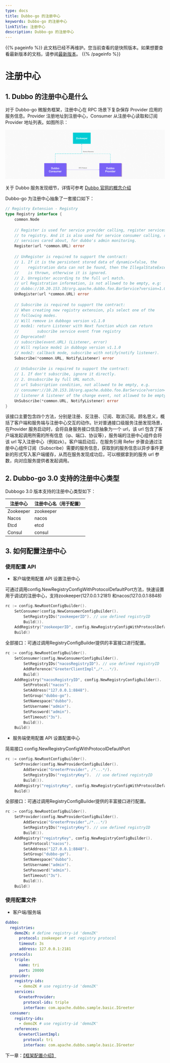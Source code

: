 ```yaml
---
type: docs
title: Dubbo-go 的注册中心
keywords: Dubbo-go 的注册中心
linkTitle: 注册中心
description: Dubbo-go 的注册中心
---
```


{{% pageinfo %}} 此文档已经不再维护。您当前查看的是快照版本。如果想要查看最新版本的文档，请参阅[最新版本](/zh/docs3-v2/golang-sdk/concept/service_management/registry/)。
{{% /pageinfo %}}

# 注册中心

## 1. Dubbo 的注册中心是什么

对于 Dubbo-go 微服务框架，注册中心在 RPC 场景下复杂保存 Provider 应用的服务信息。Provider 注册地址到注册中心，Consumer 从注册中心读取和订阅 Provider 地址列表。如图所示：

![](/imgs/architecture.png)

关于 Dubbo 服务发现细节，详情可参考 [Dubbo 官网的概念介绍](/zh/docs/concepts/service-discovery/)

Dubbo-go 为注册中心抽象了一套接口如下：

```go
// Registry Extension - Registry
type Registry interface {
	common.Node

	// Register is used for service provider calling, register services
	// to registry. And it is also used for service consumer calling, register
	// services cared about, for dubbo's admin monitoring.
	Register(url *common.URL) error

	// UnRegister is required to support the contract:
	// 1. If it is the persistent stored data of dynamic=false, the
	//    registration data can not be found, then the IllegalStateException
	//    is thrown, otherwise it is ignored.
	// 2. Unregister according to the full url match.
	// url Registration information, is not allowed to be empty, e.g:
	// dubbo://10.20.153.10/org.apache.dubbo.foo.BarService?version=1.0.0&application=kylin
	UnRegister(url *common.URL) error

	// Subscribe is required to support the contract:
	// When creating new registry extension, pls select one of the
	// following modes.
	// Will remove in dubbogo version v1.1.0
	// mode1: return Listener with Next function which can return
	//        subscribe service event from registry
	// Deprecated!
	// subscribe(event.URL) (Listener, error)
	// Will replace mode1 in dubbogo version v1.1.0
	// mode2: callback mode, subscribe with notify(notify listener).
	Subscribe(*common.URL, NotifyListener) error

	// UnSubscribe is required to support the contract:
	// 1. If don't subscribe, ignore it directly.
	// 2. Unsubscribe by full URL match.
	// url Subscription condition, not allowed to be empty, e.g.
	// consumer://10.20.153.10/org.apache.dubbo.foo.BarService?version=1.0.0&application=kylin
	// listener A listener of the change event, not allowed to be empty
	UnSubscribe(*common.URL, NotifyListener) error
}
```

该接口主要包含四个方法，分别是注册、反注册、订阅、取消订阅。顾名思义，概括了客户端和服务端与注册中心交互的动作。针对普通接口级服务注册发现场景，在Provider 服务启动时，会将自身服务接口信息抽象为一个 url，该 url 包含了客户端发起调用所需的所有信息（ip、端口、协议等），服务端的注册中心组件会将该 url 写入注册中心（例如zk）。客户端启动后，在服务引用 Refer 步骤会通过注册中心组件订阅（Subscribe）需要的服务信息，获取到的服务信息以异步事件更新的形式写入客户端缓存，从而在服务发现成功后，可以根据拿到的服务 url 参数，向对应服务提供者发起调用。

## 2. Dubbo-go 3.0 支持的注册中心类型

Dubbogo 3.0 版本支持的注册中心类型如下：

| 注册中心  | 注册中心名（用于配置） |
| --------- | ---------------------- |
| Zookeeper | zookeeper              |
| Nacos     | nacos                  |
| Etcd      | etcd                   |
| Consul    | consul                 |

## 3. 如何配置注册中心

### 使用配置 API

- 客户端使用配置 API 设置注册中心

可通过调用config.NewRegistryConfigWithProtocolDefaultPort方法，快速设置用于调试的注册中心，支持zookeeper(127.0.0.1:2181) 和nacos(127.0.0.1:8848)

```go
rc := config.NewRootConfigBuilder().
    SetConsumer(config.NewConsumerConfigBuilder().
        SetRegistryIDs("zookeeperID"). // use defined registryID
        Build()).
    AddRegistry("zookeeperID", config.NewRegistryConfigWithProtocolDefaultPort("zookeeper")).
    Build()
```

全部接口：可通过调用RegistryConfigBuilder提供的丰富接口进行配置。

```go
rc := config.NewRootConfigBuilder().
    SetConsumer(config.NewConsumerConfigBuilder().
        SetRegistryIDs("nacosRegistryID"). // use defined registryID
        AddReference("GreeterClientImpl",/*...*/).
        Build()
    AddRegistry("nacosRegistryID", config.NewRegistryConfigBuilder().
        SetProtocol("nacos").
        SetAddress("127.0.0.1:8848").
        SetGroup("dubbo-go").
        SetNamespace("dubbo").
        SetUsername("admin").
        SetPassword("admin").
        SetTimeout("3s").
        Build()).
    Build()
```

- 服务端使用配置 API 设置配置中心

简易接口 config.NewRegistryConfigWithProtocolDefaultPort

```go
rc := config.NewRootConfigBuilder().
    SetProvider(config.NewProviderConfigBuilder().
        AddService("GreeterProvider", /*...*/).
        SetRegistryIDs("registryKey").  // use defined registryID
        Build()).
    AddRegistry("registryKey", config.NewRegistryConfigWithProtocolDefaultPort("zookeeper")).
    Build()
```

全部接口：可通过调用RegistryConfigBuilder提供的丰富接口进行配置。

```go
rc := config.NewRootConfigBuilder().
    SetProvider(config.NewProviderConfigBuilder().
        AddService("GreeterProvider",/*...*/)
        SetRegistryIDs("registryKey"). // use defined registryID
        Build()).
    AddRegistry("registryKey", config.NewRegistryConfigBuilder().
        SetProtocol("nacos").
        SetAddress("127.0.0.1:8848").
        SetGroup("dubbo-go").
        SetNamespace("dubbo").
        SetUsername("admin").
        SetPassword("admin").
        SetTimeout("3s").
        Build()).
    Build()
```

### 使用配置文件 

- 客户端/服务端

```yaml
dubbo:
  registries:
    demoZK: # define registry-id 'demoZK'
      protocol: zookeeper # set registry protocol
      timeout: 3s
      address: 127.0.0.1:2181
  protocols:
    triple:
      name: tri
      port: 20000
  provider:
    registry-ids:
      - demoZK # use registry-id 'demoZK'
    services:
      GreeterProvider:
        protocol-ids: triple
        interface: com.apache.dubbo.sample.basic.IGreeter 
  consumer:
    registry-ids:
      - demoZK # use registry-id 'demoZK'
    references:
      GreeterClientImpl:
        protocol: tri
        interface: com.apache.dubbo.sample.basic.IGreeter 
```

下一章：[【框架配置介绍】](../configuration/)